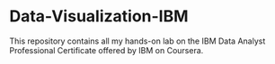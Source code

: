 # Data-Visualization-IBM
This repository contains all my hands-on lab on the IBM Data Analyst Professional Certificate offered by IBM on Coursera.
